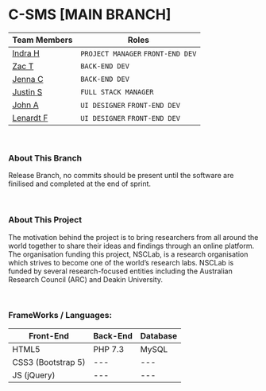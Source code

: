 # C-SMS [MAIN BRANCH]
Team Members |  Roles |
-------------|--------|
[Indra H](https://github.com/PolarK) | ```PROJECT MANAGER``` ```FRONT-END DEV``` |
[Zac T](https://github.com/ZacTucak-103056938) | ```BACK-END DEV```
[Jenna C](https://github.com/JennaCPC) | ```BACK-END DEV```
[Justin S](https://github.com/SanJeosutin) | ```FULL STACK MANAGER```
[John A](https://github.com/AWildCrow) | ```UI DESIGNER``` ```FRONT-END DEV```
[Lenardt F](https://github.com/LenardtFubex) | ```UI DESIGNER``` ```FRONT-END DEV```

<br>

### About This Branch

Release Branch, no commits should be present until the software are finilised and completed at the end of sprint.

<br>

### About This Project

The motivation behind the project is to bring researchers from all around the world together to share their ideas and findings through an online platform. The organisation funding this project, NSCLab, is a research organisation which strives to become one of the world’s research labs. NSCLab is funded by several research-focused entities including the Australian Research Council (ARC) and Deakin University.

<br>

### FrameWorks / Languages: 

Front-End | Back-End | Database |
---|---|---|
 HTML5 |  PHP 7.3 | MySQL | 
 CSS3 (Bootstrap 5) | --- | --- |
 JS (jQuery)| --- | --- |
